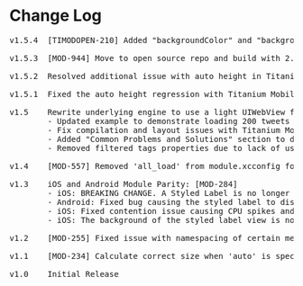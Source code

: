 # Change Log
<pre>
v1.5.4  [TIMODOPEN-210] Added "backgroundColor" and "backgroundColor: 'transparent'" support
	
v1.5.3  [MOD-944] Move to open source repo and build with 2.1.3.GA

v1.5.2  Resolved additional issue with auto height in Titanium Mobile 1.8.2 (should use Ti.UI.SIZE for Titanium Mobile 2.x.x)

v1.5.1	Fixed the auto height regression with Titanium Mobile 1.8.2 [MOD-723]

v1.5	Rewrite underlying engine to use a light UIWebView for way better performance [MOD-573]
		- Updated example to demonstrate loading 200 tweets
		- Fix compilation and layout issues with Titanium Mobile 2.0.1 [MOD-647]
		- Added "Common Problems and Solutions" section to documentation
		- Removed filtered tags properties due to lack of use

v1.4    [MOD-557] Removed 'all_load' from module.xcconfig for compatibility with Titanium SDK 2.0.0

v1.3	iOS and Android Module Parity: [MOD-284]
		- iOS: BREAKING CHANGE. A Styled Label is no longer a scroll view, just like on Android; place it in a scroll view to achieve the previous behavior. Check out the example to see how.
		- Android: Fixed bug causing the styled label to disappear when placed in a table view [MOD-267]
		- iOS: Fixed contention issue causing CPU spikes and long load times on iOS versions prior to 5.0 [MOD-310]
		- iOS: The background of the styled label view is now transparent.

v1.2	[MOD-255] Fixed issue with namespacing of certain methods.

v1.1    [MOD-234] Calculate correct size when 'auto' is specified for height or width

v1.0    Initial Release
